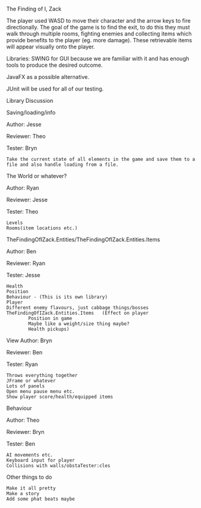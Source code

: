 The Finding of I, Zack

The player used WASD to move their character and the arrow keys to fire directionally.
The goal of the game is to find the exit, to do this they must walk through multiple rooms, fighting enemies and collecting items which provide benefits to the player (eg. more damage). These retrievable items will appear visually onto the player.


Libraries:
SWING for GUI because we are familiar with it and has enough tools to produce the desired outcome.

JavaFX as a possible alternative.

JUnit will be used for all of our testing.

Library Discussion

Saving/loading/info

Author: Jesse

Reviewer: Theo

Tester: Bryn

    Take the current state of all elements in the game and save them to a file and also handle loading from a file.




The World or whatever?

Author: Ryan

Reviewer: Jesse

Tester: Theo

    Levels
    Rooms(item locations etc.)


TheFindingOfIZack.Entities/TheFindingOfIZack.Entities.Items

Author: Ben

Reviewer: Ryan

Tester: Jesse

    Health
    Position
    Behaviour - (This is its own library)
    Player
    Different enemy flavours, just cabbage things/bosses
    TheFindingOfIZack.Entities.Items   (Effect on player
            Position in game
            Maybe like a weight/size thing maybe?
            Health pickups)

View
Author: Bryn

Reviewer: Ben

Tester: Ryan

    Throws everything together
    JFrame or whatever
    Lots of panels
    Open menu pause menu etc.
    Show player score/health/equipped items
    
Behaviour

Author: Theo

Reviewer: Bryn

Tester: Ben

    AI movements etc.
    Keyboard input for player
    Collisions with walls/obstaTester:cles 


Other things to do

    Make it all pretty
    Make a story
    Add some phat beats maybe
    

